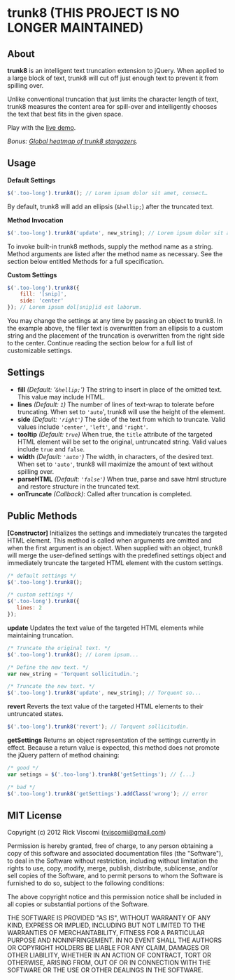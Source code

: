 trunk8 (THIS PROJECT IS NO LONGER MAINTAINED)
======

About
-----

**trunk8** is an intelligent text truncation extension to jQuery. When applied to a large block of text, trunk8 will cut off just enough text to prevent it from spilling over.

Unlike conventional truncation that just limits the character length of text, trunk8 measures the content area for spill-over and intelligently chooses the text that best fits in the given space.

Play with the [live demo](http://jrvis.com/trunk8/?rel=github).

*Bonus: [Global heatmap of trunk8 stargazers](http://jrvis.com/trunk8/stars.html).*

Usage
-----

**Default Settings**
```js
$('.too-long').trunk8(); // Lorem ipsum dolor sit amet, consect…
```

By default, trunk8 will add an ellipsis (`&hellip;`) after the truncated text.

**Method Invocation**
```js
$('.too-long').trunk8('update', new_string); // Lorem ipsum dolor sit amet, consect…
```

To invoke built-in trunk8 methods, supply the method name as a string. Method arguments are listed after the method name as necessary. See the section below entitled Methods for a full specification.

**Custom Settings**
```js
$('.too-long').trunk8({
    fill: '[snip]',
    side: 'center'
}); // Lorem ipsum dol[snip]id est laborum.
```

You may change the settings at any time by passing an object to trunk8. In the example above, the filler text is overwritten from an ellipsis to a custom string and the placement of the truncation is overwritten from the right side to the center. Continue reading the section below for a full list of customizable settings.

Settings
--------

* **fill** _(Default: '`&hellip;`')_ The string to insert in place of the omitted text. This value may include HTML.
* **lines** _(Default: `1`)_ The number of lines of text-wrap to tolerate before truncating. When set to `'auto`', trunk8 will use the height of the element.
* **side** _(Default: `'right'`)_ The side of the text from which to truncate. Valid values include `'center'`, `'left'`, and `'right'`.
* **tooltip** _(Default: `true`)_ When true, the `title` attribute of the targeted HTML element will be set to the original, untruncated string. Valid values include `true` and `false`.
* **width** _(Default: `'auto'`)_ The width, in characters, of the desired text. When set to `'auto'`, trunk8 will maximize the amount of text without spilling over.
* **parseHTML** _(Default: `'false'`)_ When true, parse and save html structure and restore structure in the truncated text.
* **onTruncate** _(Callback)_: Called after truncation is completed.

Public Methods
-------

**[Constructor]**
Initializes the settings and immediately truncates the targeted HTML element. This method is called when arguments are omitted and when the first argument is an object. When supplied with an object, trunk8 will merge the user-defined settings with the predefined settings object and immediately truncate the targeted HTML element with the custom settings.

```js
/* default settings */
$('.too-long').trunk8();

/* custom settings */
$('.too-long').trunk8({
   lines: 2
});
```

**update**
Updates the text value of the targeted HTML elements while maintaining truncation.

```js
/* Truncate the original text. */
$('.too-long').trunk8(); // Lorem ipsum...

/* Define the new text. */
var new_string = 'Torquent sollicitudin.';

/* Truncate the new text. */
$('.too-long').trunk8('update', new_string); // Torquent so...
```

**revert**
Reverts the text value of the targeted HTML elements to their untruncated states.

```js
$('.too-long').trunk8('revert'); // Torquent sollicitudin.
```

**getSettings**
Returns an object representation of the settings currently in effect. Because a return value is expected, this method does not promote the jQuery pattern of method chaining:

```js
/* good */
var setings = $('.too-long').trunk8('getSettings'); // {...}

/* bad */
$('.too-long').trunk8('getSettings').addClass('wrong'); // error
```

MIT License
-------
Copyright (c) 2012 Rick Viscomi (rviscomi@gmail.com)

Permission is hereby granted, free of charge, to any person obtaining a copy of this software and associated documentation files (the "Software"), to deal in the Software without restriction, including without limitation the rights to use, copy, modify, merge, publish, distribute, sublicense, and/or sell copies of the Software, and to permit persons to whom the Software is furnished to do so, subject to the following conditions:

The above copyright notice and this permission notice shall be included in all copies or substantial portions of the Software.

THE SOFTWARE IS PROVIDED "AS IS", WITHOUT WARRANTY OF ANY KIND, EXPRESS OR IMPLIED, INCLUDING BUT NOT LIMITED TO THE WARRANTIES OF MERCHANTABILITY, FITNESS FOR A PARTICULAR PURPOSE AND NONINFRINGEMENT. IN NO EVENT SHALL THE AUTHORS OR COPYRIGHT HOLDERS BE LIABLE FOR ANY CLAIM, DAMAGES OR OTHER LIABILITY, WHETHER IN AN ACTION OF CONTRACT, TORT OR OTHERWISE, ARISING FROM, OUT OF OR IN CONNECTION WITH THE SOFTWARE OR THE USE OR OTHER DEALINGS IN THE SOFTWARE.
